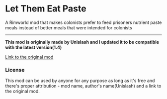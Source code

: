 # Let Them Eat Paste
A Rimworld mod that makes colonists prefer to feed prisoners nutrient paste meals instead of better meals that were intended for colonists

---

**This mod is originally made by Unislash and I updated it to be compatible with the latest version(1.4)**

[Link to the original mod](https://steamcommunity.com/sharedfiles/filedetails/?id=1285321346)

### License

This mod can be used by anyone for any purpose as long as it's free and there's proper attribution - mod name, author's name(Unislash) and a link to the original mod.